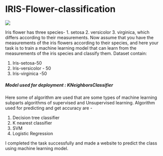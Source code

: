 # IRIS-Flower-classification

<img src="https://miro.medium.com/max/875/1*7bnLKsChXq94QjtAiRn40w.png">

Iris flower has three species- 1. setosa 2. versicolor 3. virginica, which differs according to their measurements.
Now assume that you have the measurements of the iris flowers according to their species, and here your task is to train a machine learning model that can learn from the measurements of the iris species and classify them.
Dataset contain:
1. Iris-setosa-50
2. Iris-versicolor - 50
3. Iris-virginica -50

##### Model used for deployment : KNeighborsClassifier

Here some of algorithm are used that are some types of machine learning subparts algorithms of supervised and Unsupervised learning.
Algorithm used for predicting and get accuracy are -
1. Decision tree classifier 
2. K nearest classifier
3. SVM
4. Logistic Regression 

I completed the task successfully and made a website to predict the class using machine learning model.
